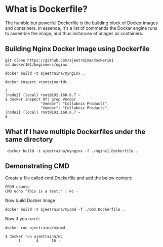 # What is Dockerfile?

The humble but powerful Dockerfile is the building block of Docker images and containers. In essence, it's a list of commands the Docker engine runs to assemble the
image, and thus instances of images as containers.

## Building Nginx Docker Image using Dockerfile

```
git clone https://github.com/ajeetraina/docker101
cd docker101/beginners/nginx
```

```
docker build -t ajeetraina/mynginx .
```

```
docker inspect <containerid>
```

```
]
[node2] (local) root@192.168.0.7 ~
$ docker inspect 8f| grep Vendor
                "Vendor": "Collabnix Products",
                "Vendor": "Collabnix Products",
[node2] (local) root@192.168.0.7 ~
$
```

## What if I have multiple Dockerfiles under the same directory

```
 docker build -t ajeetraina/mynginx -f ./nginx1.Dockerfile .
 ```
 
 ## Demonstrating CMD
 
Create a file called cmd.Dockerfile and add the below content:

```
FROM ubuntu
CMD echo "This is a test." | wc -
```

Now build Docker Image

```
docker build -t ajeetraina/mycmd -f ./cmd.Dockerfile .
```

Now if you run it:

```
docker run ajeetraina/mycmd
```

```
$ docker run ajeetraina/wc
      1       4      16 -
 ```
